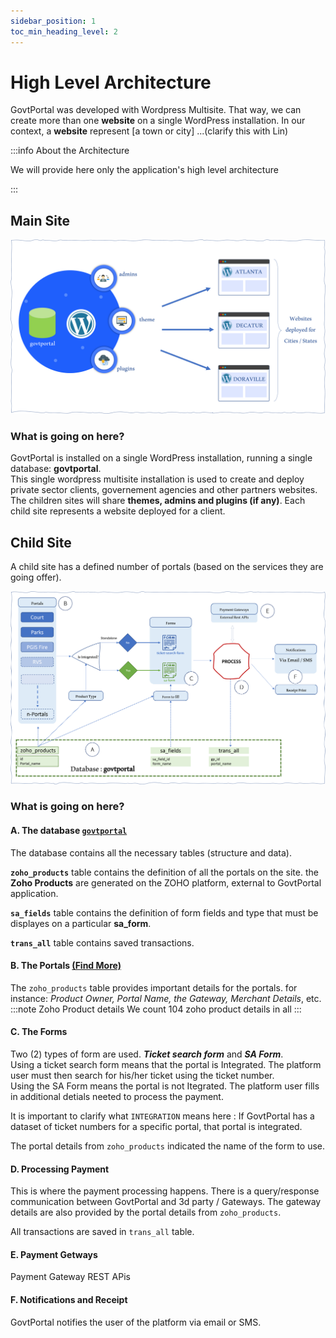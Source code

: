 ```yaml
---
sidebar_position: 1
toc_min_heading_level: 2
---
```


# High Level Architecture

GovtPortal was developed with Wordpress Multisite. That way, we can create more than one **website** on a single WordPress installation.
In our context, a **website** represent [a town or city] ...(clarify this with Lin)

:::info About the Architecture

We will provide here only the application's high level architecture

:::

## Main Site

![](../../static/img/wordpress_multisite.png)

### What is going on here?

GovtPortal is installed on a single WordPress installation, running a single database: **govtportal**. <br/>
This single wordpress multisite installation is used to create and deploy private sector clients, governement agencies and other partners websites.<br />
The children sites will share **themes, admins and plugins (if any)**.
Each child site represents a website deployed for a client.

## Child Site

A child site has a defined number of portals (based on the services they are going offer).

![](../../static/img/child_site.png)

### What is going on here?

#### A. **The database** [`govtportal`](./database)

The database contains all the necessary tables (structure and data). <br />

**`zoho_products`** table contains the definition of all the portals on the site. the **Zoho Products** are generated on the ZOHO platform, external to GovtPortal application.<br />

**`sa_fields`** table contains the definition of form fields and type that must be displayes on a particular **sa_form**.<br />

**`trans_all`** table contains saved transactions. <br />

#### B. **The Portals** [(Find More)](../portals/intro)

The `zoho_products` table provides important details for the portals. for instance: _Product Owner, Portal Name, the Gateway, Merchant Details_, etc.
:::note Zoho Product details
We count 104 zoho product details in all
:::

#### C. **The Forms**

Two (2) types of form are used. **_Ticket search form_** and **_SA Form_**. <br />
Using a ticket search form means that the portal is Integrated. The platform user must then search for his/her ticket using the ticket number. <br />
Using the SA Form means the portal is not Itegrated. The platform user fills in additional detials neeted to process the payment.<br />

It is important to clarify what `INTEGRATION` means here : If GovtPortal has a dataset of ticket numbers for a specific portal, that portal is integrated.

The portal details from `zoho_products` indicated the name of the form to use.

#### D. **Processing Payment**

This is where the payment processing happens. There is a query/response communication between GovtPortal and 3d party / Gateways. The gateway details are also provided by the portal details from `zoho_products`.

All transactions are saved in `trans_all` table.

#### E. **Payment Getways**

Payment Gateway REST APis

#### F. **Notifications and Receipt**

GovtPortal notifies the user of the platform via email or SMS.
